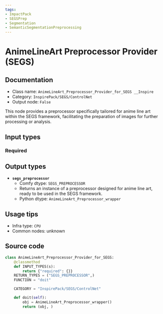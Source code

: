 ```yaml
---
tags:
- ImpactPack
- SEGSPrep
- Segmentation
- SemanticSegmentationPreprocessing
---
```


# AnimeLineArt Preprocessor Provider (SEGS)
## Documentation
- Class name: `AnimeLineArt_Preprocessor_Provider_for_SEGS __Inspire`
- Category: `InspirePack/SEGS/ControlNet`
- Output node: `False`

This node provides a preprocessor specifically tailored for anime line art within the SEGS framework, facilitating the preparation of images for further processing or analysis.
## Input types
### Required
## Output types
- **`segs_preprocessor`**
    - Comfy dtype: `SEGS_PREPROCESSOR`
    - Returns an instance of a preprocessor designed for anime line art, ready to be used in the SEGS framework.
    - Python dtype: `AnimeLineArt_Preprocessor_wrapper`
## Usage tips
- Infra type: `CPU`
- Common nodes: unknown


## Source code
```python
class AnimeLineArt_Preprocessor_Provider_for_SEGS:
    @classmethod
    def INPUT_TYPES(s):
        return {"required": {}}
    RETURN_TYPES = ("SEGS_PREPROCESSOR",)
    FUNCTION = "doit"

    CATEGORY = "InspirePack/SEGS/ControlNet"

    def doit(self):
        obj = AnimeLineArt_Preprocessor_wrapper()
        return (obj, )

```
